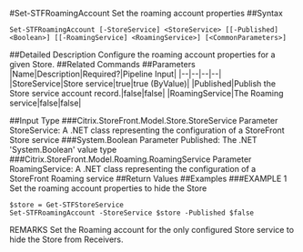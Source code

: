 #Set-STFRoamingAccount
Set the roaming account properties
##Syntax
```Set-STFRoamingAccount [-StoreService] <StoreService> [[-Published] <Boolean>] [[-RoamingService] <RoamingService>] [<CommonParameters>]
```
##Detailed Description
Configure the roaming account properties for a given Store.
##Related Commands
##Parameters
|Name|Description|Required?|Pipeline Input||--|--|--|--||StoreService|Store service|true|true (ByValue)||Published|Publish the Store service account record.|false|false||RoamingService|The Roaming service|false|false|##Input Type
###Citrix.StoreFront.Model.Store.StoreService
Parameter StoreService: A .NET class representing the configuration of a StoreFront Store service
###System.Boolean
Parameter Published: The .NET 'System.Boolean' value type
###Citrix.StoreFront.Model.Roaming.RoamingService
Parameter RoamingService: A .NET class representing the configuration of a StoreFront Roaming service
##Return Values
##Examples
###EXAMPLE 1 Set the roaming account properties to hide the Store
```$store = Get-STFStoreService
Set-STFRoamingAccount -StoreService $store -Published $false
```
REMARKS
Set the Roaming account for the only configured Store service to hide the Store from Receivers.
